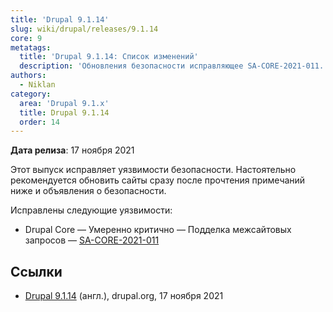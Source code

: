 ```yaml
---
title: 'Drupal 9.1.14'
slug: wiki/drupal/releases/9.1.14
core: 9
metatags:
  title: 'Drupal 9.1.14: Список изменений'
  description: 'Обновления безопасности исправляющее SA-CORE-2021-011.'
authors:
  - Niklan
category:
  area: 'Drupal 9.1.x'
  title: Drupal 9.1.14
  order: 14
---
```


**Дата релиза**: 17 ноября 2021

Этот выпуск исправляет уязвимости безопасности. Настоятельно рекомендуется обновить сайты сразу после прочтения
примечаний ниже и объявления о безопасности.

Исправлены следующие уязвимости:

- Drupal Core — Умеренно критично — Подделка межсайтовых запросов
  — [SA-CORE-2021-011](../../../../security/sa-core/2021-011/index.md)

## Ссылки

- [Drupal 9.1.14](https://www.drupal.org/project/drupal/releases/9.1.14) (англ.), drupal.org, 17 ноября 2021
